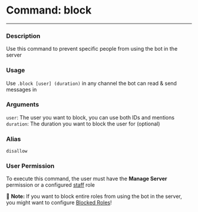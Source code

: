 # Command: block
---
### Description
Use this command to prevent specific people from using the bot in the server

### Usage
Use `.block [user] (duration)` in any channel the bot can read & send messages in

### Arguments
`user`: The user you want to block, you can use both IDs and mentions
`duration`: The duration you want to block the user for (optional)

### Alias
`disallow`

### User Permission
To execute this command, the user must have the **Manage Server** permission or a configured [staff](/config/staffroles.md) role

📝 **Note:** If you want to block entire roles from using the bot in the server, you might want to configure [Blocked Roles](/config/blockedroles.md)!

